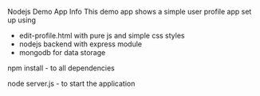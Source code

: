 Nodejs Demo App Info
This demo app shows a simple user profile app set up using 
- edit-profile.html with pure js and simple css styles
- nodejs backend with express module
- mongodb for data storage

npm install - to all dependencies


node server.js - to start the application
